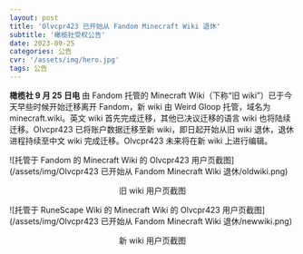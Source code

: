 ```yaml
---
layout: post
title: 'Olvcpr423 已开始从 Fandom Minecraft Wiki 退休'
subtitle: '橄榄社受权公告'
date: 2023-09-25
categories: 公告
cvr: '/assets/img/hero.jpg'
tags: 公告
---
```

**橄榄社 9 月 25 日电**  由 Fandom 托管的 Minecraft Wiki（下称“旧 wiki”）已于今天早些时候开始迁移离开 Fandom，新 wiki 由 Weird Gloop 托管，域名为 minecraft.wiki。英文 wiki 首先完成迁移，其他已决议迁移的语言 wiki 也将陆续迁移。Olvcpr423 已将账户数据迁移至新 wiki，即日起开始从旧 wiki 退休，退休进程持续至中文 wiki 完成迁移。Olvcpr423 未来将在新 wiki 上进行编辑。

![托管于 Fandom 的 Minecraft Wiki 的 Olvcpr423 用户页截图](/assets/img/Olvcpr423 已开始从 Fandom Minecraft Wiki 退休/oldwiki.png)
<center><color ="#808080">旧 wiki 用户页截图</color></center>

![托管于 RuneScape Wiki 的 Minecraft Wiki 的 Olvcpr423 用户页截图](/assets/img/Olvcpr423 已开始从 Fandom Minecraft Wiki 退休/newwiki.png)
<center><color ="#808080">新 wiki 用户页截图</color></center>
